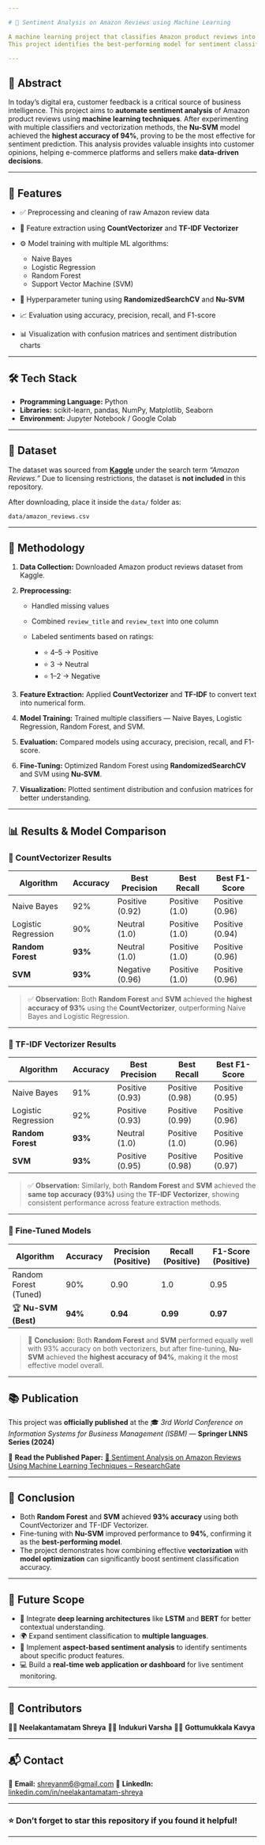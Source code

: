 ```yaml
---

# 🧠 Sentiment Analysis on Amazon Reviews using Machine Learning

A machine learning project that classifies Amazon product reviews into **positive**, **negative**, or **neutral** sentiments using classical ML algorithms and feature extraction techniques.
This project identifies the best-performing model for sentiment classification by evaluating multiple algorithms with different text vectorization methods.

---
```


## 📖 Abstract

In today’s digital era, customer feedback is a critical source of business intelligence. This project aims to **automate sentiment analysis** of Amazon product reviews using **machine learning techniques**.
After experimenting with multiple classifiers and vectorization methods, the **Nu-SVM** model achieved the **highest accuracy of 94%**, proving to be the most effective for sentiment prediction.
This analysis provides valuable insights into customer opinions, helping e-commerce platforms and sellers make **data-driven decisions**.

---

## 🚀 Features

* ✅ Preprocessing and cleaning of raw Amazon review data
* 🧩 Feature extraction using **CountVectorizer** and **TF-IDF Vectorizer**
* ⚙️ Model training with multiple ML algorithms:

  * Naive Bayes
  * Logistic Regression
  * Random Forest
  * Support Vector Machine (SVM)
* 🎯 Hyperparameter tuning using **RandomizedSearchCV** and **Nu-SVM**
* 📈 Evaluation using accuracy, precision, recall, and F1-score
* 📊 Visualization with confusion matrices and sentiment distribution charts

---

## 🛠️ Tech Stack

* **Programming Language:** Python
* **Libraries:** scikit-learn, pandas, NumPy, Matplotlib, Seaborn
* **Environment:** Jupyter Notebook / Google Colab

---

## 📂 Dataset

The dataset was sourced from **[Kaggle](https://www.kaggle.com/)** under the search term *“Amazon Reviews.”*
Due to licensing restrictions, the dataset is **not included** in this repository.

After downloading, place it inside the `data/` folder as:

```
data/amazon_reviews.csv
```

---

## 🧩 Methodology

1. **Data Collection:** Downloaded Amazon product reviews dataset from Kaggle.
2. **Preprocessing:**

   * Handled missing values
   * Combined `review_title` and `review_text` into one column
   * Labeled sentiments based on ratings:

     * ⭐ 4–5 → Positive
     * ⭐ 3 → Neutral
     * ⭐ 1–2 → Negative
3. **Feature Extraction:** Applied **CountVectorizer** and **TF-IDF** to convert text into numerical form.
4. **Model Training:** Trained multiple classifiers — Naive Bayes, Logistic Regression, Random Forest, and SVM.
5. **Evaluation:** Compared models using accuracy, precision, recall, and F1-score.
6. **Fine-Tuning:** Optimized Random Forest using **RandomizedSearchCV** and SVM using **Nu-SVM**.
7. **Visualization:** Plotted sentiment distribution and confusion matrices for better understanding.

---

## 📊 Results & Model Comparison

### 🔹 CountVectorizer Results

| Algorithm           | Accuracy | Best Precision  | Best Recall    | Best F1-Score   |
| ------------------- | -------- | --------------- | -------------- | --------------- |
| Naive Bayes         | 92%      | Positive (0.92) | Positive (1.0) | Positive (0.96) |
| Logistic Regression | 90%      | Neutral (1.0)   | Positive (1.0) | Positive (0.94) |
| **Random Forest**   | **93%**  | Neutral (1.0)   | Positive (1.0) | Positive (0.96) |
| **SVM**             | **93%**  | Negative (0.96) | Positive (1.0) | Positive (0.96) |

> ✅ **Observation:** Both **Random Forest** and **SVM** achieved the **highest accuracy of 93%** using the **CountVectorizer**, outperforming Naive Bayes and Logistic Regression.

---

### 🔹 TF-IDF Vectorizer Results

| Algorithm           | Accuracy | Best Precision  | Best Recall     | Best F1-Score   |
| ------------------- | -------- | --------------- | --------------- | --------------- |
| Naive Bayes         | 91%      | Positive (0.93) | Positive (0.98) | Positive (0.95) |
| Logistic Regression | 92%      | Positive (0.93) | Positive (0.99) | Positive (0.96) |
| **Random Forest**   | **93%**  | Neutral (1.0)   | Positive (1.0)  | Positive (0.96) |
| **SVM**             | **93%**  | Positive (0.95) | Positive (0.98) | Positive (0.97) |

> ✅ **Observation:** Similarly, both **Random Forest** and **SVM** achieved the **same top accuracy (93%)** using the **TF-IDF Vectorizer**, showing consistent performance across feature extraction methods.

---

### 🔹 Fine-Tuned Models

| Algorithm             | Accuracy | Precision (Positive) | Recall (Positive) | F1-Score (Positive) |
| --------------------- | -------- | -------------------- | ----------------- | ------------------- |
| Random Forest (Tuned) | 90%      | 0.90                 | 1.0               | 0.95                |
| 🏆 **Nu-SVM (Best)**  | **94%**  | **0.94**             | **0.99**          | **0.97**            |

> 🧠 **Conclusion:** Both **Random Forest** and **SVM** performed equally well with 93% accuracy on both vectorizers, but after fine-tuning, **Nu-SVM** achieved the **highest accuracy of 94%**, making it the most effective model overall.

---

## 📚 Publication

This project was **officially published** at the
🎓 *3rd World Conference on Information Systems for Business Management (ISBM)* — **Springer LNNS Series (2024)**

📄 **Read the Published Paper:**
[🔗 Sentiment Analysis on Amazon Reviews Using Machine Learning Techniques – ResearchGate](https://www.researchgate.net/publication/392245615_Sentiment_Analysis_on_Amazon_Reviews_Using_Machine_Learning_Techniques)

---

## 📌 Conclusion

* Both **Random Forest** and **SVM** achieved **93% accuracy** using both CountVectorizer and TF-IDF Vectorizer.
* Fine-tuning with **Nu-SVM** improved performance to **94%**, confirming it as the **best-performing model**.
* The project demonstrates how combining effective **vectorization** with **model optimization** can significantly boost sentiment classification accuracy.

---

## 🔮 Future Scope

* 🤖 Integrate **deep learning architectures** like **LSTM** and **BERT** for better contextual understanding.
* 🌍 Expand sentiment classification to **multiple languages**.
* 🧭 Implement **aspect-based sentiment analysis** to identify sentiments about specific product features.
* 💻 Build a **real-time web application or dashboard** for live sentiment monitoring.

---

## 🙌 Contributors

👩‍💻 **Neelakantamatam Shreya**
👩‍💻 **Indukuri Varsha**
👩‍💻 **Gottumukkala Kavya**

---

## 📬 Contact

📧 **Email:** [shreyanm6@gmail.com](mailto:shreyanm6@gmail.com)
🔗 **LinkedIn:** [linkedin.com/in/neelakantamatam-shreya](https://linkedin.com/in/neelakantamatam-shreya)

---

### ⭐ Don’t forget to star this repository if you found it helpful!

---

